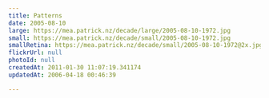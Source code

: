 ```yaml
---
title: Patterns
date: 2005-08-10
large: https://mea.patrick.nz/decade/large/2005-08-10-1972.jpg
small: https://mea.patrick.nz/decade/small/2005-08-10-1972.jpg
smallRetina: https://mea.patrick.nz/decade/small/2005-08-10-1972@2x.jpg
flickrUrl: null
photoId: null
createdAt: 2011-01-30 11:07:19.341174
updatedAt: 2006-04-18 00:46:39

---
```


